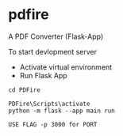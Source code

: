 # pdfire
A PDF Converter (Flask-App)

To start devlopment server 

- Activate virtual environment
- Run Flask App
````
cd PDFire

PDFire\Scripts\activate 
python -m flask --app main run 

USE FLAG -p 3000 for PORT
````